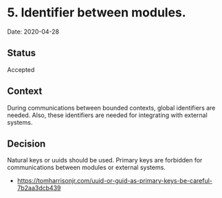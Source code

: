 # 5. Identifier between modules.
Date: 2020-04-28

## Status
Accepted

## Context
During communications between bounded contexts, global identifiers are needed. Also, these identifiers are needed for integrating with external systems.

## Decision
Natural keys or uuids should be used. Primary keys are forbidden for communications between modules or external systems.
- https://tomharrisonjr.com/uuid-or-guid-as-primary-keys-be-careful-7b2aa3dcb439
